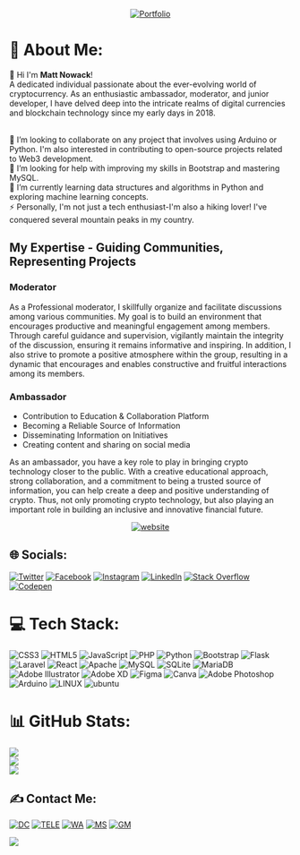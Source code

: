 <p align="center">
  <a href="https://mattnowack.xyz/">
    <img src="https://img.shields.io/badge/Portfolio-%23000000.svg?style=for-the-badge&logo=firefox&logoColor=#FF7139" alt="Portfolio">
  </a>
</p>

# 💫 About Me:
👋 Hi I'm <strong>Matt Nowack</strong>! <br> A dedicated individual passionate about the ever-evolving world of cryptocurrency. As an enthusiastic ambassador, moderator, and junior developer, I have delved deep into the intricate realms of digital currencies and blockchain technology since my early days in 2018.

<br>👯 I’m looking to collaborate on any project that involves using Arduino or Python. I'm also interested in contributing to open-source projects related to Web3 development.
<br>🤝 I’m looking for help with improving my skills in Bootstrap and mastering MySQL.
<br>🌱 I’m currently learning data structures and algorithms in Python and exploring machine learning concepts.
<br>⚡ Personally, I'm not just a tech enthusiast-I'm also a hiking lover! I've conquered several mountain peaks in my country.

## My Expertise - Guiding Communities, Representing Projects
### Moderator
As a Professional moderator, I skillfully organize and facilitate discussions among various communities. My goal is to build an environment that encourages productive and meaningful engagement among members. Through careful guidance and supervision, vigilantly maintain the integrity of the discussion, ensuring it remains informative and inspiring. In addition, I also strive to promote a positive atmosphere within the group, resulting in a dynamic that encourages and enables constructive and fruitful interactions among its members.<br>
### Ambassador
- Contribution to Education & Collaboration Platform
- Becoming a Reliable Source of Information
- Disseminating Information on Initiatives
- Creating content and sharing on social media

As an ambassador, you have a key role to play in bringing crypto technology closer to the public. With a creative educational approach, strong collaboration, and a commitment to being a trusted source of information, you can help create a deep and positive understanding of crypto. Thus, not only promoting crypto technology, but also playing an important role in building an inclusive and innovative financial future.

<p align="center">
  <a href="https://mattnowack.xyz/">
    <img src="https://img.shields.io/badge/website-000000?style=for-the-badge&logo=About.me&logoColor=white" alt="website">
  </a>
</p>


## 🌐 Socials:
[![Twitter](https://img.shields.io/badge/Xtwitter-%23323330.svg?logo=Twitter&logoColor=white)](https://twitter.com/Nowack_MST)
[![Facebook](https://img.shields.io/badge/Facebook-%231877F2.svg?logo=Facebook&logoColor=white)](https://facebook.com/NowackMST) 
[![Instagram](https://img.shields.io/badge/Instagram-%23E4405F.svg?logo=Instagram&logoColor=white)](http://instagram.com/nowack_mst) 
[![LinkedIn](https://img.shields.io/badge/LinkedIn-%230077B5.svg?logo=linkedin&logoColor=white)](https://linkedin.com/in/matt-nowack-8a318120b) 
[![Stack Overflow](https://img.shields.io/badge/-Stackoverflow-FE7A16?logo=stack-overflow&logoColor=white)](https://stackoverflow.com/users/) 
[![Codepen](https://img.shields.io/badge/Codepen-000000?style=for-the-badge&logo=codepen&logoColor=white)](https://codepen.io/Matt-Nowack)


# 💻 Tech Stack:
![CSS3](https://img.shields.io/badge/css3-%231572B6.svg?style=for-the-badge&logo=css3&logoColor=white) ![HTML5](https://img.shields.io/badge/html5-%23E34F26.svg?style=for-the-badge&logo=html5&logoColor=white) ![JavaScript](https://img.shields.io/badge/javascript-%23323330.svg?style=for-the-badge&logo=javascript&logoColor=%23F7DF1E) ![PHP](https://img.shields.io/badge/php-%23777BB4.svg?style=for-the-badge&logo=php&logoColor=white) ![Python](https://img.shields.io/badge/python-3670A0?style=for-the-badge&logo=python&logoColor=ffdd54) ![Bootstrap](https://img.shields.io/badge/bootstrap-%23563D7C.svg?style=for-the-badge&logo=bootstrap&logoColor=white) ![Flask](https://img.shields.io/badge/flask-%23000.svg?style=for-the-badge&logo=flask&logoColor=white) ![Laravel](https://img.shields.io/badge/laravel-%23FF2D20.svg?style=for-the-badge&logo=laravel&logoColor=white) ![React](https://img.shields.io/badge/react-%2320232a.svg?style=for-the-badge&logo=react&logoColor=%2361DAFB) ![Apache](https://img.shields.io/badge/apache-%23D42029.svg?style=for-the-badge&logo=apache&logoColor=white) ![MySQL](https://img.shields.io/badge/mysql-%2300f.svg?style=for-the-badge&logo=mysql&logoColor=white) ![SQLite](https://img.shields.io/badge/sqlite-%2307405e.svg?style=for-the-badge&logo=sqlite&logoColor=white) ![MariaDB](https://img.shields.io/badge/MariaDB-003545?style=for-the-badge&logo=mariadb&logoColor=white) ![Adobe Illustrator](https://img.shields.io/badge/adobeillustrator-%23FF9A00.svg?style=for-the-badge&logo=adobeillustrator&logoColor=white) ![Adobe XD](https://img.shields.io/badge/Adobe%20XD-470137?style=for-the-badge&logo=Adobe%20XD&logoColor=#FF61F6) 	![Figma](https://img.shields.io/badge/figma-%23F24E1E.svg?style=for-the-badge&logo=figma&logoColor=white) ![Canva](https://img.shields.io/badge/Canva-%2300C4CC.svg?style=for-the-badge&logo=Canva&logoColor=white) ![Adobe Photoshop](https://img.shields.io/badge/adobephotoshop-%2331A8FF.svg?style=for-the-badge&logo=adobephotoshop&logoColor=white) ![Arduino](https://img.shields.io/badge/-Arduino-00979D?style=for-the-badge&logo=Arduino&logoColor=white) ![LINUX](https://img.shields.io/badge/Linux-FCC624?style=for-the-badge&logo=linux&logoColor=black) ![ubuntu](	https://img.shields.io/badge/Ubuntu-E95420?style=for-the-badge&logo=ubuntu&logoColor=white)

# 📊 GitHub Stats:
![](https://github-readme-stats.vercel.app/api?username=nowackmst&theme=radical&hide_border=false&include_all_commits=true&count_private=true)<br/>
![](https://github-readme-streak-stats.herokuapp.com/?user=nowackmst&theme=radical&hide_border=false)<br/>
![](https://github-readme-stats.vercel.app/api/top-langs/?username=nowackmst&theme=radical&hide_border=false&include_all_commits=true&count_private=true&layout=compact)

## ✍️ Contact Me:

[![DC](https://img.shields.io/badge/Discord-7289DA?style=for-the-badge&logo=discord&logoColor=white)](#)
[![TELE](https://img.shields.io/badge/Telegram-2CA5E0?style=for-the-badge&logo=telegram&logoColor=white)](#)
[![WA](https://img.shields.io/badge/WhatsApp-25D366?style=for-the-badge&logo=whatsapp&logoColor=white)](#)
[![MS](https://img.shields.io/badge/Messenger-00B2FF?style=for-the-badge&logo=messenger&logoColor=white)](#)
[![GM](https://img.shields.io/badge/Gmail-D14836?style=for-the-badge&logo=gmail&logoColor=white)](#)

[![](https://visitcount.itsvg.in/api?id=nowackmst&icon=5&color=6)](https://visitcount.itsvg.in)
